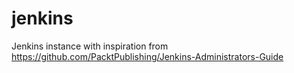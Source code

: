 # jenkins
Jenkins instance with inspiration from https://github.com/PacktPublishing/Jenkins-Administrators-Guide

